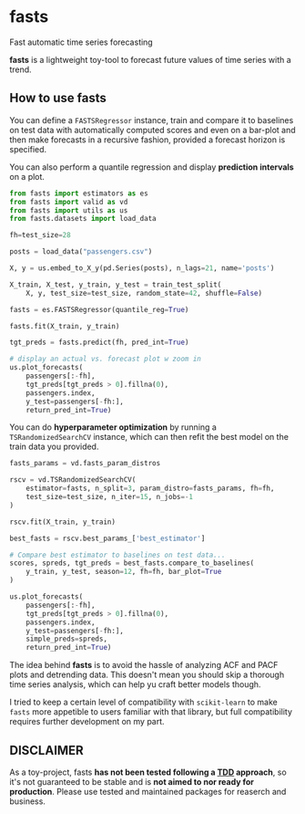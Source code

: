 # fasts
 Fast automatic time series forecasting

 **fasts** is a lightweight toy-tool to forecast future values of time series with a trend.

## How to use fasts

 You can define a `FASTSRegressor` instance, train and compare it to baselines on test data with automatically computed scores and even on a bar-plot and then make forecasts in a recursive fashion, provided a forecast horizon is specified.

 You can also perform a quantile regression and display **prediction intervals** on a plot.

``` python
from fasts import estimators as es
from fasts import valid as vd
from fasts import utils as us
from fasts.datasets import load_data

fh=test_size=28

posts = load_data("passengers.csv")

X, y = us.embed_to_X_y(pd.Series(posts), n_lags=21, name='posts')

X_train, X_test, y_train, y_test = train_test_split(
    X, y, test_size=test_size, random_state=42, shuffle=False)

fasts = es.FASTSRegressor(quantile_reg=True)

fasts.fit(X_train, y_train)

tgt_preds = fasts.predict(fh, pred_int=True)

# display an actual vs. forecast plot w zoom in 
us.plot_forecasts(
    passengers[:-fh],
    tgt_preds[tgt_preds > 0].fillna(0),
    passengers.index, 
    y_test=passengers[-fh:],
    return_pred_int=True)
```

 You can do **hyperparameter optimization** by running a `TSRandomizedSearchCV` instance, which can then refit the best model on the train data you provided.

``` python
fasts_params = vd.fasts_param_distros

rscv = vd.TSRandomizedSearchCV(
    estimator=fasts, n_split=3, param_distro=fasts_params, fh=fh, 
    test_size=test_size, n_iter=15, n_jobs=-1
)

rscv.fit(X_train, y_train)

best_fasts = rscv.best_params_['best_estimator']

# Compare best estimator to baselines on test data...
scores, spreds, tgt_preds = best_fasts.compare_to_baselines(
    y_train, y_test, season=12, fh=fh, bar_plot=True
)

us.plot_forecasts(
    passengers[:-fh],
    tgt_preds[tgt_preds > 0].fillna(0),
    passengers.index, 
    y_test=passengers[-fh:],
    simple_preds=spreds,
    return_pred_int=True)
```

 The idea behind **fasts** is to avoid the hassle of analyzing ACF and PACF plots and detrending data. This doesn't mean you should skip a thorough time series analysis, which can help yu craft better models though. 

 I tried to keep a certain level of compatibility with `scikit-learn` to make `fasts` more appetible to users familiar with that library, but full compatibility requires further development on my part.

 ## DISCLAIMER

 As a toy-project, fasts **has not been tested following a [TDD](https://en.wikipedia.org/wiki/Test-driven_development) approach**, so it's not guaranteed to be stable and is **not aimed to nor ready for production**. Please use tested and maintained packages for reaserch and business.
